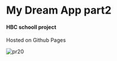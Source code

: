 <h1> My Dream App part2 </h1>
<h4> HBC schooll project </h4>

Hosted on Github Pages

![pr20](https://user-images.githubusercontent.com/78624317/171389713-b689b03b-2cdb-450c-a945-71be31f228bd.JPG)
